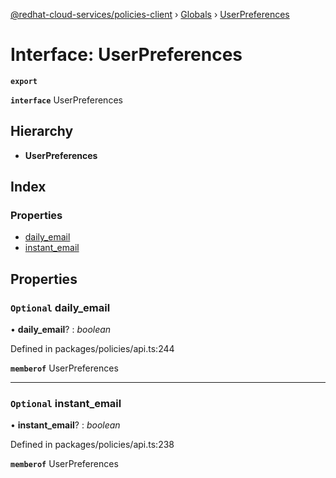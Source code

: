 [@redhat-cloud-services/policies-client](../README.md) › [Globals](../globals.md) › [UserPreferences](userpreferences.md)

# Interface: UserPreferences

**`export`** 

**`interface`** UserPreferences

## Hierarchy

* **UserPreferences**

## Index

### Properties

* [daily_email](userpreferences.md#optional-daily_email)
* [instant_email](userpreferences.md#optional-instant_email)

## Properties

### `Optional` daily_email

• **daily_email**? : *boolean*

Defined in packages/policies/api.ts:244

**`memberof`** UserPreferences

___

### `Optional` instant_email

• **instant_email**? : *boolean*

Defined in packages/policies/api.ts:238

**`memberof`** UserPreferences
